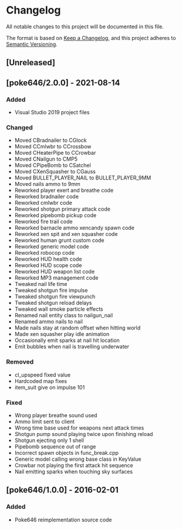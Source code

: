 # Changelog

All notable changes to this project will be documented in this file.

The format is based on [Keep a Changelog](https://keepachangelog.com/en/1.0.0/),
and this project adheres to [Semantic Versioning](https://semver.org/spec/v2.0.0.html).

## [Unreleased]

## [poke646/2.0.0] - 2021-08-14

### Added

- Visual Studio 2019 project files

### Changed

- Moved CBradnailer to CGlock
- Moved CCmlwbr to CCrossbow
- Moved CHeaterPipe to CCrowbar
- Moved CNailgun to CMP5
- Moved CPipeBomb to CSatchel
- Moved CXenSquasher to CGauss
- Moved BULLET_PLAYER_NAIL to BULLET_PLAYER_9MM
- Moved nails ammo to 9mm
- Reworked player exert and breathe code
- Reworked bradnailer code
- Reworked cmlwbr code
- Reworked shotgun primary attack code
- Reworked pipebomb pickup code
- Reworked fire trail code
- Reworked barnacle ammo xencandy spawn code
- Reworked xen spit and xen squasher code
- Reworked human grunt custom code
- Reworked generic model code
- Reworked robocop code
- Reworked HUD health code
- Reworked HUD scope code
- Reworked HUD weapon list code
- Reworked MP3 management code
- Tweaked nail life time
- Tweaked shotgun fire impulse
- Tweaked shotgun fire viewpunch
- Tweaked shotgun reload delays
- Tweaked wall smoke particle effects
- Renamed nail entity class to nailgun_nail
- Renamed ammo nails to nail
- Made nails stay at random offset when hitting world
- Made xen squasher play idle animation
- Occasionally emit sparks at nail hit location
- Emit bubbles when nail is travelling underwater

### Removed

- cl_upspeed fixed value
- Hardcoded map fixes
- item_suit give on impulse 101

### Fixed

- Wrong player breathe sound used
- Ammo limit sent to client
- Wrong time base used for weapons next attack times
- Shotgun pump sound playing twice upon finishing reload
- Shotgun ejecting only 1 shell
- Pipebomb sequence out of range
- Incorrect spawn objects in func_break.cpp
- Generic model calling wrong base class in KeyValue
- Crowbar not playing the first attack hit sequence
- Nail emitting sparks when touching sky surfaces

## [poke646/1.0.0] - 2016-02-01

### Added

- Poke646 reimplementation source code
